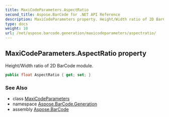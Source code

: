 ```yaml
---
title: MaxiCodeParameters.AspectRatio
second_title: Aspose.BarCode for .NET API Reference
description: MaxiCodeParameters property. Height/Width ratio of 2D BarCode module
type: docs
weight: 10
url: /net/aspose.barcode.generation/maxicodeparameters/aspectratio/
---
```

## MaxiCodeParameters.AspectRatio property

Height/Width ratio of 2D BarCode module.

```csharp
public float AspectRatio { get; set; }
```

### See Also

* class [MaxiCodeParameters](../)
* namespace [Aspose.BarCode.Generation](../../../aspose.barcode.generation/)
* assembly [Aspose.BarCode](../../../)


